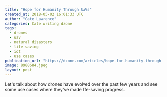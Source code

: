 ```yaml
---
title: "Hope for Humanity Through UAVs"
created_at: 2018-05-02 16:01:33 UTC
author: "Cate Lawrence"
categories: Cate writing dzone
tags: 
  - drones
  - uav
  - natural disasters
  - life saving
  - iot
  - use cases
publication_url: "https://dzone.com/articles/hope-for-humanity-through-uavs"
image: 8988684.jpeg
layout: post
---
```

Let's talk about how drones have evolved over the past few years and see some use cases where they've made life-saving progress.

